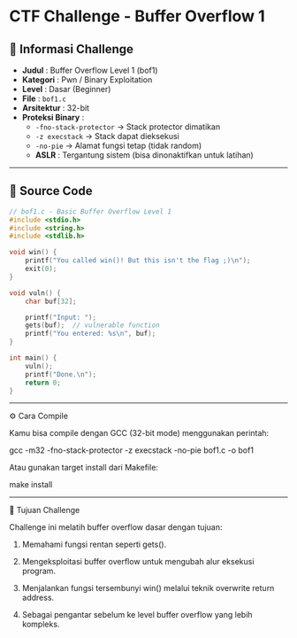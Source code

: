 # CTF Challenge - Buffer Overflow 1

## 📌 Informasi Challenge
- **Judul** : Buffer Overflow Level 1 (bof1)
- **Kategori** : Pwn / Binary Exploitation
- **Level** : Dasar (Beginner)
- **File** : `bof1.c`
- **Arsitektur** : 32-bit
- **Proteksi Binary** :
  - `-fno-stack-protector` → Stack protector dimatikan
  - `-z execstack` → Stack dapat dieksekusi
  - `-no-pie` → Alamat fungsi tetap (tidak random)
  - **ASLR** : Tergantung sistem (bisa dinonaktifkan untuk latihan)

---

## 📂 Source Code
```c
// bof1.c - Basic Buffer Overflow Level 1
#include <stdio.h>
#include <string.h>
#include <stdlib.h>

void win() {
    printf("You called win()! But this isn't the flag ;)\n");
    exit(0);
}

void vuln() {
    char buf[32];

    printf("Input: ");
    gets(buf);  // vulnerable function
    printf("You entered: %s\n", buf);
}

int main() {
    vuln();
    printf("Done.\n");
    return 0;
}

```
---

⚙️ Cara Compile

Kamu bisa compile dengan GCC (32-bit mode) menggunakan perintah:

gcc -m32 -fno-stack-protector -z execstack -no-pie bof1.c -o bof1

Atau gunakan target install dari Makefile:

make install


---

🎯 Tujuan Challenge

Challenge ini melatih buffer overflow dasar dengan tujuan:

1. Memahami fungsi rentan seperti gets().


2. Mengeksploitasi buffer overflow untuk mengubah alur eksekusi program.


3. Menjalankan fungsi tersembunyi win() melalui teknik overwrite return address.


4. Sebagai pengantar sebelum ke level buffer overflow yang lebih kompleks.
